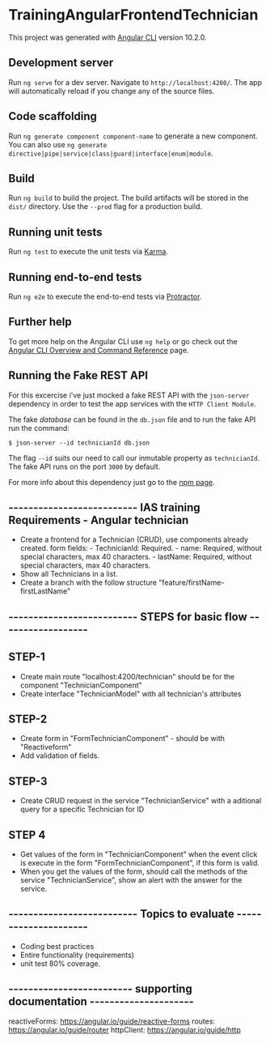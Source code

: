 # TrainingAngularFrontendTechnician

This project was generated with [Angular CLI](https://github.com/angular/angular-cli) version 10.2.0.

## Development server

Run `ng serve` for a dev server. Navigate to `http://localhost:4200/`. The app will automatically reload if you change any of the source files.

## Code scaffolding

Run `ng generate component component-name` to generate a new component. You can also use `ng generate directive|pipe|service|class|guard|interface|enum|module`.

## Build

Run `ng build` to build the project. The build artifacts will be stored in the `dist/` directory. Use the `--prod` flag for a production build.

## Running unit tests

Run `ng test` to execute the unit tests via [Karma](https://karma-runner.github.io).

## Running end-to-end tests

Run `ng e2e` to execute the end-to-end tests via [Protractor](http://www.protractortest.org/).

## Further help

To get more help on the Angular CLI use `ng help` or go check out the [Angular CLI Overview and Command Reference](https://angular.io/cli) page.

## Running the Fake REST API

For this excercise i've just mocked a fake REST API with the `json-server` dependency in order to test the app services with the `HTTP Client Module`.

The fake *database* can be found in the `db.json` file and to run the fake API run the command:

```cli
$ json-server --id technicianId db.json
```

The flag `--id` suits our need to call our inmutable property as `technicianId`. The fake API runs on the port `3000` by default. 

For more info about this dependency just go to the [npm page](https://www.npmjs.com/package/json-server).

## -------------------------- IAS training Requirements  -  Angular technician  
 - Create a frontend for a Technician (CRUD), use components already created.
    form fields:
		- TechnicianId: Required.
		- name: Required, without special characters, max 40 characters.
		- lastName: Required, without special characters, max 40 characters.
 - Show all Technicians in a list.
 - Create a branch with the follow structure "feature/firstName-firstLastName"
## -------------------------- STEPS for basic flow  ------------------

## STEP-1
 - Create main route "localhost:4200/technician" should be for the component "TechnicianComponent" 
 - Create interface "TechnicianModel" with all technician's attributes
## STEP-2
 - Create form in "FormTechnicianComponent" - should be with "Reactiveform"
 - Add validation of fields.
## STEP-3
 - Create CRUD request in the service "TechnicianService" with a aditional query for a specific Technician for ID
## STEP 4
 - Get values of the form in "TechnicianComponent" when the event click is execute in the form "FormTechnicianComponent", if this form is valid.
 - When you get the values of the form, should call the methods of the service "TechnicianService", show an alert with the answer for the service.
 
 ## -------------------------- Topics to evaluate ---------------------
 
  - Coding best practices
  - Entire functionality (requirements)
  - unit test 80% coverage.

 ## ------------------------- supporting documentation ---------------------
 
   reactiveForms: https://angular.io/guide/reactive-forms
	 routes: https://angular.io/guide/router
	 httpClient: https://angular.io/guide/http
	 